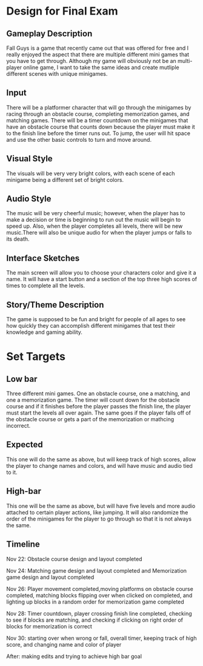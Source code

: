 # Design for Final Exam
## Gameplay Description
Fall Guys is a game that recently came out that was offered for free and I really enjoyed the aspect that there are multiple different mini games that you have to get through. Although my game will obviously not be an multi-player online game, I want to take the same ideas and create mutliple different scenes with unique minigames.
## Input
There will be a platformer character that will go through the minigames by racing through an obstacle course, completing memorization games, and matching games. There will be a timer countdown on the minigames that have an obstacle course that counts down because the player must make it to the finish line before the timer runs out. To jump, the user will hit space and use the other basic controls to turn and move around. 
## Visual Style
The visuals will be very very bright colors, with each scene of each minigame being a different set of bright colors.
## Audio Style
The music will be very cheerful music; however, when the player has to make a decision or time is beginning to run out the music will begin to speed up. Also, when the player completes all levels, there will be new music.There will also be unique audio for when the player jumps or falls to its death.
## Interface Sketches
The main screen will allow you to choose your characters color and give it a name. It will have a start button and a section of the top three high scores of times to complete all the levels.
## Story/Theme Description
The game is supposed to be fun and bright for people of all ages to see how quickly they can accomplish different minigames that test their knowledge and gaming ability.

# Set Targets
## Low bar
Three different mini games. One an obstacle course, one a matching, and one a memorization game. The timer will count down for the obstacle course and if it finishes before the player passes the finish line, the player must start the levels all over again. The same goes if the player falls off of the obstacle course or gets a part of the memorization or mathcing incorrect.
## Expected
This one will do the same as above, but will keep track of high scores, allow the player to change names and colors, and will have music and audio tied to it.
## High-bar
This one will be the same as above, but will have five levels and more audio attached to certain player actions, like jumping. It will also randomize the order of the minigames for the player to go through so that it is not always the same.
## Timeline
Nov 22: Obstacle course design and layout completed

Nov 24: Matching game design and layout completed and Memorization game design and layout completed

Nov 26: Player movement completed,moving platforms on obstacle course completed, matching blocks flipping over when clicked on completed, and lighting up blocks in a random order for memorization game completed

Nov 28: Timer countdown, player crossing finish line completed, checking to see if blocks are matching, and checking if clicking on right order of blocks for memorization is correct

Nov 30: starting over when wrong or fall, overall timer, keeping track of high score, and changing name and color of player

After: making edits and trying to achieve high bar goal